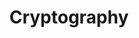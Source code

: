 ---
layout: tag-list
type: tag
title: Cryptography
slug: Cryptography
category: Tag
sidebar: false
description: >
    Es una puerta trasera.
---